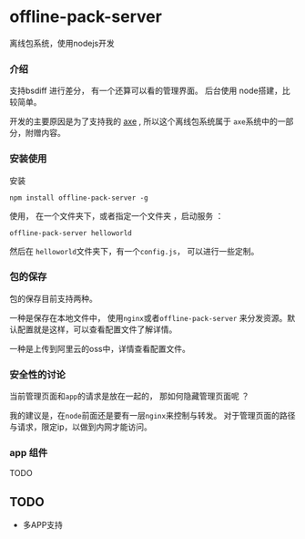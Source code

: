 # offline-pack-server

离线包系统，使用nodejs开发

### 介绍

支持bsdiff 进行差分， 有一个还算可以看的管理界面。 后台使用 node搭建，比较简单。

开发的主要原因是为了支持我的 [axe](https://github.com/CodingForMoney/axe) , 所以这个离线包系统属于 `axe`系统中的一部分，附赠内容。

### 安装使用

安装

    npm install offline-pack-server -g      

使用， 在一个文件夹下，或者指定一个文件夹 ，启动服务 ：

    offline-pack-server helloworld

然后在 `helloworld`文件夹下，有一个`config.js`， 可以进行一些定制。 

### 包的保存

包的保存目前支持两种。

一种是保存在本地文件中， 使用`nginx`或者`offline-pack-server` 来分发资源。默认配置就是这样，可以查看配置文件了解详情。

一种是上传到阿里云的oss中，详情查看配置文件。

### 安全性的讨论

当前管理页面和`app`的请求是放在一起的， 那如何隐藏管理页面呢 ？

我的建议是，在`node`前面还是要有一层`nginx`来控制与转发。 对于管理页面的路径与请求，限定ip，以做到内网才能访问。

### app 组件

TODO

## TODO

* 多APP支持